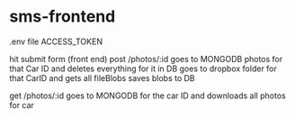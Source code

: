 # sms-frontend

.env file 
ACCESS_TOKEN


hit submit form (front end)
post /photos/:id
  goes to MONGODB photos for that Car ID and deletes everything for it in DB 
  goes to dropbox folder for that CarID and gets all fileBlobs
  saves blobs to DB
  
get /photos/:id
  goes to MONGODB for the car ID and downloads all photos for car 

